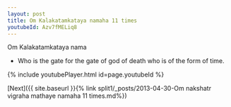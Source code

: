 ```yaml
---
layout: post
title: Om Kalakatamkataya namaha 11 times
youtubeId: Azv7fMELiq8
---
```

 
 
Om Kalakatamkataya nama 
 
 -  Who is the gate for the gate of god of death who is of the form of time. 
 
  
 
  
 
 
 
 
 
 


{% include youtubePlayer.html id=page.youtubeId %}
 
[Next]({{ site.baseurl }}{% link  split1/_posts/2013-04-30-Om nakshatr vigraha mathaye namaha 11 times.md%})
 
